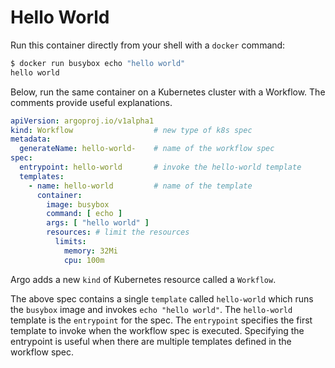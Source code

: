 # Hello World

Run this container directly from your shell with a `docker` command:

```bash
$ docker run busybox echo "hello world"
hello world
```

Below, run the same container on a Kubernetes cluster with a Workflow.
The comments provide useful explanations.

```yaml
apiVersion: argoproj.io/v1alpha1
kind: Workflow                  # new type of k8s spec
metadata:
  generateName: hello-world-    # name of the workflow spec
spec:
  entrypoint: hello-world       # invoke the hello-world template
  templates:
    - name: hello-world         # name of the template
      container:
        image: busybox
        command: [ echo ]
        args: [ "hello world" ]
        resources: # limit the resources
          limits:
            memory: 32Mi
            cpu: 100m
```

Argo adds a new `kind` of Kubernetes resource called a `Workflow`.

The above spec contains a single `template` called `hello-world` which runs the `busybox` image and invokes `echo "hello world"`.
The `hello-world` template is the `entrypoint` for the spec.
The `entrypoint` specifies the first template to invoke when the workflow spec is executed.
Specifying the entrypoint is useful when there are multiple templates defined in the workflow spec.
